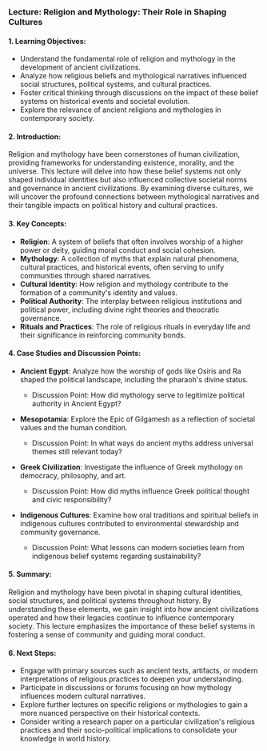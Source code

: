 ### Lecture: Religion and Mythology: Their Role in Shaping Cultures

#### 1. Learning Objectives:
- Understand the fundamental role of religion and mythology in the development of ancient civilizations.
- Analyze how religious beliefs and mythological narratives influenced social structures, political systems, and cultural practices.
- Foster critical thinking through discussions on the impact of these belief systems on historical events and societal evolution.
- Explore the relevance of ancient religions and mythologies in contemporary society.

#### 2. Introduction:
Religion and mythology have been cornerstones of human civilization, providing frameworks for understanding existence, morality, and the universe. This lecture will delve into how these belief systems not only shaped individual identities but also influenced collective societal norms and governance in ancient civilizations. By examining diverse cultures, we will uncover the profound connections between mythological narratives and their tangible impacts on political history and cultural practices.

#### 3. Key Concepts:
- **Religion**: A system of beliefs that often involves worship of a higher power or deity, guiding moral conduct and social cohesion.
- **Mythology**: A collection of myths that explain natural phenomena, cultural practices, and historical events, often serving to unify communities through shared narratives.
- **Cultural Identity**: How religion and mythology contribute to the formation of a community's identity and values.
- **Political Authority**: The interplay between religious institutions and political power, including divine right theories and theocratic governance.
- **Rituals and Practices**: The role of religious rituals in everyday life and their significance in reinforcing community bonds.

#### 4. Case Studies and Discussion Points:
- **Ancient Egypt**: Analyze how the worship of gods like Osiris and Ra shaped the political landscape, including the pharaoh's divine status.
  - Discussion Point: How did mythology serve to legitimize political authority in Ancient Egypt?
  
- **Mesopotamia**: Explore the Epic of Gilgamesh as a reflection of societal values and the human condition.
  - Discussion Point: In what ways do ancient myths address universal themes still relevant today?

- **Greek Civilization**: Investigate the influence of Greek mythology on democracy, philosophy, and art.
  - Discussion Point: How did myths influence Greek political thought and civic responsibility?

- **Indigenous Cultures**: Examine how oral traditions and spiritual beliefs in indigenous cultures contributed to environmental stewardship and community governance.
  - Discussion Point: What lessons can modern societies learn from indigenous belief systems regarding sustainability?

#### 5. Summary:
Religion and mythology have been pivotal in shaping cultural identities, social structures, and political systems throughout history. By understanding these elements, we gain insight into how ancient civilizations operated and how their legacies continue to influence contemporary society. This lecture emphasizes the importance of these belief systems in fostering a sense of community and guiding moral conduct.

#### 6. Next Steps:
- Engage with primary sources such as ancient texts, artifacts, or modern interpretations of religious practices to deepen your understanding.
- Participate in discussions or forums focusing on how mythology influences modern cultural narratives.
- Explore further lectures on specific religions or mythologies to gain a more nuanced perspective on their historical contexts.
- Consider writing a research paper on a particular civilization's religious practices and their socio-political implications to consolidate your knowledge in world history.